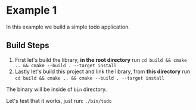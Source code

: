 
# Example 1

In this example we build a simple todo application.

## Build Steps

1. First let's build the library, **in the root directory** run `cd build && cmake .. && cmake --build . --target install`
2. Lastly let's build this project and link the library, from **this directory** run `cd build && cmake .. && cmake --build . --target install`

The binary will be inside of `bin` directory.

Let's test that it works, just run: `./bin/todo`
